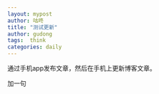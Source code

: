 ```yaml
---
layout: mypost
author: 咕咚
title: "测试更新"
author: gudong
tags:  think
categories: daily
---
```


通过手机app发布文章，然后在手机上更新博客文章。

加一句